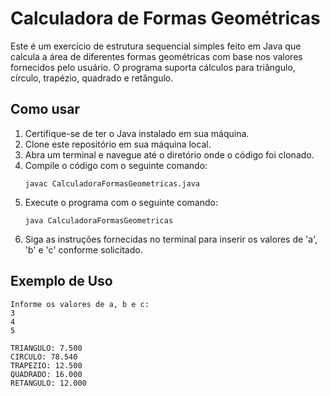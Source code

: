 # Calculadora de Formas Geométricas

Este é um exercício de estrutura sequencial simples feito em Java que calcula a área de diferentes formas geométricas com base nos valores fornecidos pelo usuário. O programa suporta cálculos para triângulo, círculo, trapézio, quadrado e retângulo.

## Como usar

1. Certifique-se de ter o Java instalado em sua máquina.
2. Clone este repositório em sua máquina local.
3. Abra um terminal e navegue até o diretório onde o código foi clonado.
4. Compile o código com o seguinte comando:
   ```
   javac CalculadoraFormasGeometricas.java
   ```
5. Execute o programa com o seguinte comando:
   ```
   java CalculadoraFormasGeometricas
   ```
6. Siga as instruções fornecidas no terminal para inserir os valores de 'a', 'b' e 'c' conforme solicitado.

## Exemplo de Uso

```
Informe os valores de a, b e c:
3
4
5
```

```
TRIANGULO: 7.500 
CIRCULO: 78.540
TRAPEZIO: 12.500
QUADRADO: 16.000
RETANGULO: 12.000
```
